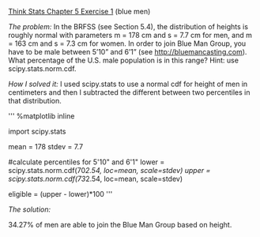 [Think Stats Chapter 5 Exercise 1](http://greenteapress.com/thinkstats2/html/thinkstats2006.html#toc50) (blue men)

*The problem:* In the BRFSS (see Section 5.4), the distribution of heights is
roughly normal with parameters m = 178 cm and s = 7.7 cm for men,
and m = 163 cm and s = 7.3 cm for women.
In order to join Blue Man Group, you have to be male between 5’10” and
6’1” (see http://bluemancasting.com). What percentage of the U.S. male
population is in this range? Hint: use scipy.stats.norm.cdf.

*How I solved it:* I used scipy.stats to use a normal cdf for height of men in centimeters and then I subtracted the different between two percentiles in that distribution. 

'''
%matplotlib inline

import scipy.stats

mean = 178
stdev = 7.7

#calculate percentiles for 5'10" and 6'1"
lower = scipy.stats.norm.cdf(70*2.54, loc=mean, scale=stdev)
upper = scipy.stats.norm.cdf(73*2.54, loc=mean, scale=stdev)

eligible = (upper - lower)*100
'''

*The solution:*

34.27% of men are able to join the Blue Man Group based on height. 